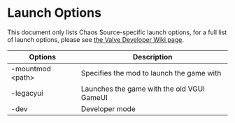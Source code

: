 # Launch Options

This document only lists Chaos Source-specific launch options, 
for a full list of launch options, please see [the Valve Developer Wiki page](https://developer.valvesoftware.com/wiki/Command_Line_Options).

|Options|Description|
|---|---|
|-mountmod \<path\>|Specifies the mod to launch the game with|
|-legacyui|Launches the game with the old VGUI GameUI|
|-dev|Developer mode|
